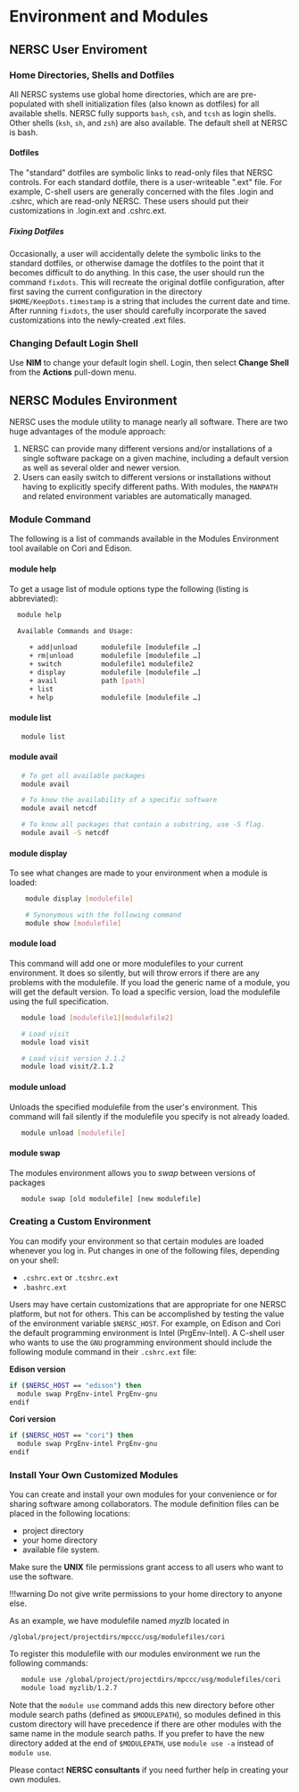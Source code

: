 # Environment and Modules

## NERSC User Enviroment
### Home Directories, Shells and Dotfiles 

All NERSC systems use global home directories, which are are pre-populated 
with shell initialization files (also known as dotfiles) for all available 
shells. NERSC fully supports `bash`, `csh`, and `tcsh` as login shells. Other shells 
(`ksh`, `sh`, and `zsh`) are also available. The default shell at NERSC is bash.  

#### Dotfiles 
The "standard" dotfiles are symbolic links to read-only files that NERSC 
controls. For each standard dotfile, there is a user-writeable ".ext" file.
For example, C-shell users are generally concerned with the files .login and
.cshrc, which are read-only NERSC. These users should put their customizations 
in .login.ext and .cshrc.ext.  


##### Fixing Dotfiles  
Occasionally, a user will accidentally delete the symbolic links to the standard
dotfiles, or otherwise damage the dotfiles to the point that it becomes
difficult to do anything. In this case, the user should run the command
`fixdots`. This will recreate the original dotfile configuration, after first
saving the current configuration in the directory `$HOME/KeepDots.timestamp`
is a string that includes the current date and time. After running `fixdots`,
the user should carefully incorporate the saved customizations into the 
newly-created .ext files.  

### Changing Default Login Shell
Use **NIM** to change your default login shell. Login, then select **Change Shell**
from the **Actions** pull-down menu.  

## NERSC Modules Environment
NERSC uses the module utility to manage nearly all software. There are two
huge advantages of the module approach:  

1. NERSC can provide many different versions and/or installations of a single
software package on a given machine, including a default version as well as 
several older and newer version.  
2. Users can easily switch to different versions or installations without
having to explicitly specify different paths. With modules, the `MANPATH` and
related environment variables are automatically managed. 

### Module Command 
The following is a list of commands available in the Modules Environment tool
available on Cori and Edison.

#### module help  
To get a usage list of module options type the following (listing is abbreviated):  
```bash
  module help

  Available Commands and Usage:
     
     + add|unload      modulefile [modulefile …]
     + rm|unload       modulefile [modulefile …]
     + switch          modulefile1 modulefile2
     + display         modulefile [modulefile …]
     + avail           path [path]
     + list            
     + help            modulefile [modulefile …]
```

#### module list
```bash
   module list
```

#### module avail
```bash
   # To get all available packages
   module avail

   # To know the availability of a specific software
   module avail netcdf

   # To know all packages that contain a substring, use -S flag.
   module avail -S netcdf
```

#### module display
To see what changes are made to your environment when a module is loaded:  
```bash
    module display [modulefile]

    # Synonymous with the following command
    module show [modulefile]
``` 

#### module load
This command will add one or more modulefiles to your current environment.
It does so silently, but will throw errors if there are any problems with
the modulefile. If you load the generic name of a module, you will get the
default version. To load a specific version, load the modulefile using
the full specification.  
```bash
   module load [modulefile1][modulefile2]

   # Load visit
   module load visit

   # Load visit version 2.1.2
   module load visit/2.1.2
```

#### module unload
Unloads the specified modulefile from the user's environment. This command
will fail silently if the modulefile you specify is not already loaded.  
```bash
   module unload [modulefile]
```

#### module swap
The modules environment allows you to *swap* between versions of packages
```bash
   module swap [old modulefile] [new modulefile]
```

### Creating a Custom Environment
You can modify your environment so that certain modules are loaded whenever
you log in. Put changes in one of the following files, depending on your shell:

- `.cshrc.ext` or `.tcshrc.ext`
- `.bashrc.ext`  

Users may have certain customizations that are appropriate for one NERSC platform,
but not for others. This can be accomplished by testing the value of the
environment variable `$NERSC_HOST`. For example, on Edison and Cori the default 
programming environment is Intel (PrgEnv-Intel). A C-shell user who wants to
use the `GNU` programming environment should include the following module 
command in their `.cshrc.ext` file:  

**Edison version**
```bash
if ($NERSC_HOST == "edison") then
  module swap PrgEnv-intel PrgEnv-gnu
endif
```

**Cori version**
```bash
if ($NERSC_HOST == "cori") then
  module swap PrgEnv-intel PrgEnv-gnu
endif
```

### Install Your Own Customized Modules
You can create and install your own modules for your convenience or for sharing
software among collaborators. The module definition files can be placed in the 
following locations:   

  - project directory
  - your home directory
  - available file system.  

Make sure the **UNIX** file permissions grant access to all users who want to
use the software.  

!!!warning
Do not give write permissions to your home directory to anyone else.

As an example, we have modulefile named *myzlb* located in

`/global/project/projectdirs/mpccc/usg/modulefiles/cori`  

To register this modulefile with our modules environment we run the following commands:  

```bash
   module use /global/project/projectdirs/mpccc/usg/modulefiles/cori
   module load myzlib/1.2.7
```
Note that the `module use` command adds this new directory before other
module search paths (defined as `$MODULEPATH`), so modules defined in this
custom directory will have precedence if there are other modules with the 
same name in the module search paths. If you prefer to have the new directory
added at the end of `$MODULEPATH`, use `module use -a` instead of `module use`. 

Please contact **NERSC consultants** if you need further help in creating your
own modules.  
